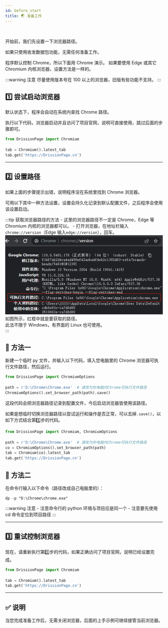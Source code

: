 ```yaml
---
id: before_start
title: 🌏 准备工作
---
```


<div class="wwads-cn wwads-horizontal" data-id="317"></div><br/>

开始前，我们先设置一下浏览器路径。

如果只使用收发数据包功能，无需任何准备工作。

程序默认控制 Chrome，所以下面用 Chrome 演示。
如果要使用 Edge 或其它 Chromium 内核浏览器，设置方法是一样的。

:::warning 注意
    尽量使用版本号在 100 以上的浏览器，旧版有些功能不支持。
:::

## 1️⃣ 尝试启动浏览器

默认状态下，程序会自动在系统内查找 Chrome 路径。

执行以下代码，浏览器启动并且访问了项目官网，说明可直接使用，跳过后面的步骤即可。

```python
from DrissionPage import Chromium

tab = Chromium().latest_tab
tab.get('https://DrissionPage.cn')
```

---

## 2️⃣ 设置路径

如果上面的步骤提示出错，说明程序没在系统里找到 Chrome 浏览器。

可用以下其中一种方法设置，设置会持久化记录到默认配置文件，之后程序会使用该设置启动。

:::tip 获取浏览器路径的方法
    - 这里的浏览器路径不一定是 Chrome，Edge 等 Chromium 内核的浏览器都可以。
    - 打开浏览器，在地址栏输入`chrome://version`（Edge 输入`edge://version`），回车。
    ![](../imgs/find_browser_path.png)  
    如图所示，红框中就是要获取的路径。  
    此法不限于 Windows，有界面的 Linux 也可使用。    
:::

## 📌 方法一

新建一个临时 py 文件，并输入以下代码，填入您电脑里的 Chrome 浏览器可执行文件路径，然后运行。

```python
from DrissionPage import ChromiumOptions

path = r'D:\Chrome\Chrome.exe'  # 请改为你电脑内Chrome可执行文件路径
ChromiumOptions().set_browser_path(path).save()
```

这段代码会把浏览器路径记录到配置文件，今后启动浏览器皆使用该路径。

如果是想临时切换浏览器路径以尝试运行和操作是否正常，可以去掉`.save()`，以如下方式结合第1️⃣步的代码。

```python
from DrissionPage import Chromium, ChromiumOptions

path = r'D:\Chrome\Chrome.exe'  # 请改为你电脑内Chrome可执行文件路径
co = ChromiumOptions().set_browser_path(path)
tab = Chromium(co).latest_tab
tab.get('https://DrissionPage.cn')
```

## 📌 方法二

在命令行输入以下命令（路径改成自己电脑里的）：

```shell
dp -p "D:\Chrome\chrome.exe"
```

:::warning 注意
    - 注意命令行的 python 环境与项目应是同一个
    - 注意要先使用 cd 命令定位到项目路径
:::

--- 

## 3️⃣ 重试控制浏览器

现在，请重新执行第1️⃣步的代码，如果正确访问了项目官网，说明已经设置完成。

```python
from DrissionPage import Chromium

tab = Chromium().latest_tab
tab.get('https://DrissionPage.cn')
```

--- 

## ✅️️ 说明

当您完成准备工作后，无需关闭浏览器，后面的上手示例可继续接管当前浏览器。
